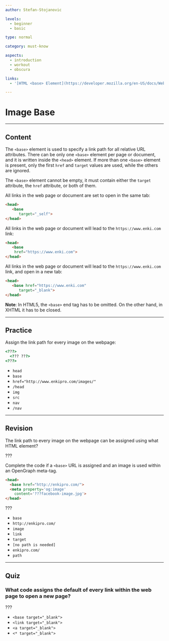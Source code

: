 ```yaml
---
author: Stefan-Stojanovic

levels:
  - beginner
  - basic

type: normal

category: must-know

aspects:
  - introduction
  - workout
  - obscura

links:
  - '[HTML <base> Element](https://developer.mozilla.org/en-US/docs/Web/HTML/Element/base){documentation}'

---
```

# Image Base
---
## Content

The `<base>` element is used to specify a link path for all relative URL attributes. There can be only one `<base>` element per page or document, and it is written inside the `<head>` element. If more than one `<base>` element is present, only the first `href` and `target` values are used, while the others are ignored.

The `<base>` element cannot be empty, it must contain either the `target` attribute, the `href` attribute, or both of them.

All links in the web page or document are set to open in the same tab:

```html
<head>
   <base
      target="_self">
</head>
```

All links in the web page or document will lead to the `https://www.enki.com` link:
```html
<head>
   <base
    href="https://www.enki.com">
</head>
 ```

All links in the web page or document will lead to the `https://www.enki.com` link, and open in a new tab:
```html
<head>
   <base href="https://www.enki.com"
      target="_blank">
</head>
```

**Note**: In HTML5, the `<base>` end tag has to be omitted. On the other hand, in XHTML it has to be closed.

---
## Practice

Assign the link path for every image on the webpage:

```html
<???>
  <??? ???>
<???>
```

* `head`
* `base`
* `href="http://www.enkipro.com/images/"`
* `/head`
* `img`
* `src`
* `nav`
* `/nav`

---
## Revision

The link path to every image on the webpage can be assigned using what HTML element?

???

Complete the code if a `<base>` URL is assigned and an image is used within an OpenGraph meta-tag.

```html
<head>
  <base href="http://enkipro.com/">
  <meta property='og:image'
    content='???facebook-image.jpg'>
</head>
```

???

* `base`
* `http://enkipro.com/`
* `image`
* `link`
* `target`
* `[no path is needed]`
* `enkipro.com/`
* `path`

---
## Quiz

### What code assigns the default of every link within the web page to open a new page?

???

* `<base target="_blank">`
* `<link target="_blank">`
* `<a target="_blank">`
* `<* target="_blank">`
 
